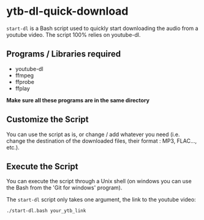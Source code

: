 # ytb-dl-quick-download

`start-dl` is a Bash script used to quickly start downloading the audio from a youtube video. The script 100% relies on youtube-dl.

## Programs / Libraries required

- youtube-dl
- ffmpeg
- ffprobe
- ffplay

**Make sure all these programs are in the same directory**

## Customize the Script

You can use the script as is, or change / add whatever you need (i.e. change the destination of the downloaded files, their format : MP3, FLAC..., etc.).

## Execute the Script

You can execute the script through a Unix shell (on windows you can use the Bash from the 'Git for windows' program).

The `start-dl` script only takes one argument, the link to the youtube video:

`./start-dl.bash your_ytb_link`
